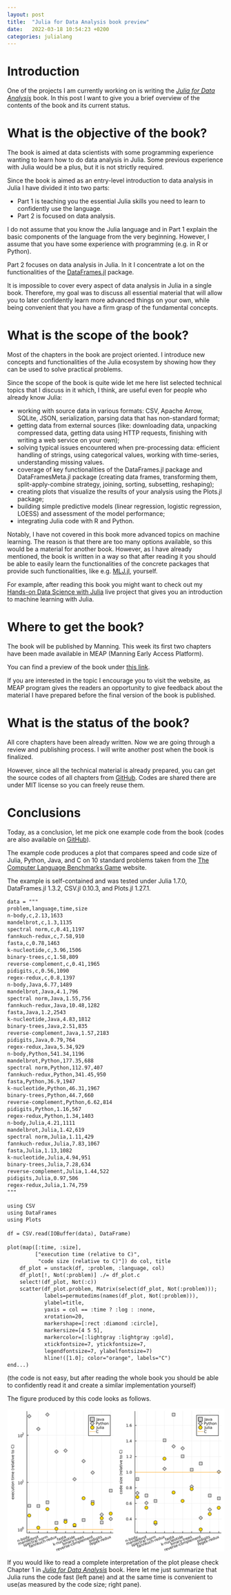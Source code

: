 ```yaml
---
layout: post
title:  "Julia for Data Analysis book preview"
date:   2022-03-18 10:54:23 +0200
categories: julialang
---
```


# Introduction

One of the projects I am currently working on is writing the
[*Julia for Data Analysis*][meap] book. In this post I want to give you a brief
overview of the contents of the book and its current status.

# What is the objective of the book?

The book is aimed at data scientists with some programming experience wanting
to learn how to do data analysis in Julia. Some previous experience with Julia
would be a plus, but it is not strictly required.

Since the book is aimed as an entry-level introduction to data analysis in Julia
I have divided it into two parts:
* Part 1 is teaching you the essential Julia skills you need to learn to
  confidently use the language.
* Part 2 is focused on data analysis.

I do not assume that you know the Julia language and in Part 1 explain the basic
components of the language from the very beginning. However, I assume that you
have some experience with programming (e.g. in R or Python).

Part 2 focuses on data analysis in Julia. In it I concentrate a lot on
the functionalities of the [DataFrames.jl][df] package.

It is impossible to cover every aspect of data analysis in Julia in a single
book. Therefore, my goal was to discuss all essential material that will
allow you to later confidently learn more advanced things on your own, while
being convenient that you have a firm grasp of the fundamental concepts.

# What is the scope of the book?

Most of the chapters in the book are project oriented. I introduce new concepts
and functionalities of the Julia ecosystem by showing how they can be used to
solve practical problems.

Since the scope of the book is quite wide let me here list selected technical
topics that I discuss in it which, I think, are useful even for people who
already know Julia:
* working with source data in various formats: CSV, Apache Arrow, SQLite, JSON,
  serialization, parsing data that has non-standard format;
* getting data from external sources (like: downloading data, unpacking
  compressed data, getting data using HTTP requests, finishing with writing
  a web service on your own);
* solving typical issues encountered when pre-processing data: efficient
  handling of strings, using categorical values,
  working with time-series, understanding missing values.
* coverage of key functionalities of the DataFrames.jl package and
  DataFramesMeta.jl package (creating data frames, transforming them,
  split-apply-combine strategy, joining, sorting, subsetting, reshaping);
* creating plots that visualize the results of your analysis using the Plots.jl
  package;
* building simple predictive models (linear regression, logistic regression,
  LOESS) and assessment of the model performance;
* integrating Julia code with R and Python.

Notably, I have not covered in this book more advanced topics on machine
learning. The reason is that there are too many options available, so
this would be a material for another book. However, as I have already mentioned,
the book is written in a way so that after reading it you should be able to
easily learn the functionalities of the concrete packages that provide such
functionalities, like e.g. [MLJ.jl][mlj], yourself.

For example, after reading this book you might want to check out my
[Hands-on Data Science with Julia][hods] live project that gives you an
introduction to machine learning with Julia.

# Where to get the book?

The book will be published by Manning. This week its first two chapters
have been made available in MEAP (Manning Early Access Platform).

You can find a preview of the book under [this link][meap].

If you are interested in the topic I encourage you to visit the website,
as MEAP program gives the readers an opportunity to give feedback about the
material I have prepared before the final version of the book is published.

# What is the status of the book?

All core chapters have been already written. Now we are going through a review
and publishing process. I will write another post when the book is finalized.

However, since all the technical material is already prepared, you can get the
source codes of all chapters from
[GitHub][gh].
Codes are shared there are under MIT license so you can freely reuse them.

# Conclusions

Today, as a conclusion, let me pick one example code from the book (codes are
also available on [GitHub][gh]).

The example code produces a plot that compares speed and code size of Julia,
Python, Java, and C on 10 standard problems taken from the
[The Computer Language Benchmarks Game][bg] website.

The example is self-contained and was tested under Julia 1.7.0,
DataFrames.jl 1.3.2, CSV.jl 0.10.3, and Plots.jl 1.27.1.

```
data = """
problem,language,time,size
n-body,c,2.13,1633
mandelbrot,c,1.3,1135
spectral norm,c,0.41,1197
fannkuch-redux,c,7.58,910
fasta,c,0.78,1463
k-nucleotide,c,3.96,1506
binary-trees,c,1.58,809
reverse-complement,c,0.41,1965
pidigits,c,0.56,1090
regex-redux,c,0.8,1397
n-body,Java,6.77,1489
mandelbrot,Java,4.1,796
spectral norm,Java,1.55,756
fannkuch-redux,Java,10.48,1282
fasta,Java,1.2,2543
k-nucleotide,Java,4.83,1812
binary-trees,Java,2.51,835
reverse-complement,Java,1.57,2183
pidigits,Java,0.79,764
regex-redux,Java,5.34,929
n-body,Python,541.34,1196
mandelbrot,Python,177.35,688
spectral norm,Python,112.97,407
fannkuch-redux,Python,341.45,950
fasta,Python,36.9,1947
k-nucleotide,Python,46.31,1967
binary-trees,Python,44.7,660
reverse-complement,Python,6.62,814
pidigits,Python,1.16,567
regex-redux,Python,1.34,1403
n-body,Julia,4.21,1111
mandelbrot,Julia,1.42,619
spectral norm,Julia,1.11,429
fannkuch-redux,Julia,7.83,1067
fasta,Julia,1.13,1082
k-nucleotide,Julia,4.94,951
binary-trees,Julia,7.28,634
reverse-complement,Julia,1.44,522
pidigits,Julia,0.97,506
regex-redux,Julia,1.74,759
"""

using CSV
using DataFrames
using Plots

df = CSV.read(IOBuffer(data), DataFrame)

plot(map([:time, :size],
         ["execution time (relative to C)",
          "code size (relative to C)"]) do col, title
    df_plot = unstack(df, :problem, :language, col)
    df_plot[!, Not(:problem)] ./= df_plot.c
    select!(df_plot, Not(:c))
    scatter(df_plot.problem, Matrix(select(df_plot, Not(:problem)));
            labels=permutedims(names(df_plot, Not(:problem))),
            ylabel=title,
            yaxis = col == :time ? :log : :none,
            xrotation=20,
            markershape=[:rect :diamond :circle],
            markersize=[4 5 5],
            markercolor=[:lightgray :lightgray :gold],
            xtickfontsize=7, ytickfontsize=7,
            legendfontsize=7, ylabelfontsize=7)
            hline!([1.0]; color="orange", labels="C")
end...)
```

(the code is not easy, but after reading the whole book you should be able to
confidently read it and create a similar implementation yourself)

The figure produced by this code looks as follows.

![Benchmarks plot](/assets/2022-03-18-benchmark.png)

If you would like to read a complete interpretation of the plot please check
Chapter 1 in [*Julia for Data Analysis*][meap] book. Here let me just summarize
that Julia runs the code fast (left pane) and at the same time is convenient to
use(as measured by the code size; right pane).

[meap]: http://mng.bz/rJGj
[gh]: https://github.com/bkamins/JuliaForDataAnalysis
[df]: https://github.com/JuliaData/DataFrames.jl
[mlj]: https://github.com/alan-turing-institute/MLJ.jl
[hods]: https://www.manning.com/liveprojectseries/data-science-with-julia-ser
[bg]: https://benchmarksgame-team.pages.debian.net/benchmarksgame/index.html
